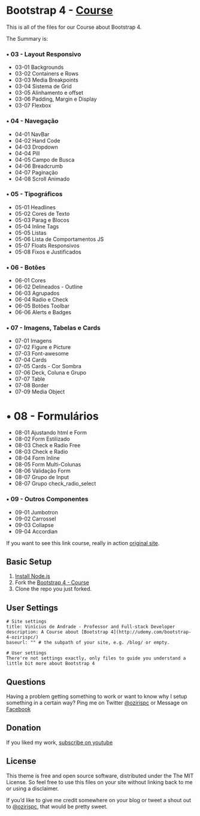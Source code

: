 # Bootstrap 4 - [Course](http://udemy.com/bootstrap-4-ozirispc/)

This is all of the files for our Course about Bootstrap 4.

The Summary is:

### • 03 - Layout Responsivo
  - 03-01 Backgrounds
  - 03-02 Containers e Rows
  - 03-03 Media Breakpoints
  - 03-04 Sistema de Grid
  - 03-05 Alinhamento e offset
  - 03-06 Padding, Margin e Display
  - 03-07 Flexbox
  
### • 04 - Navegação
  - 04-01 NavBar
  - 04-02 Hand Code
  - 04-03 Dropdown
  - 04-04 Pill
  - 04-05 Campo de Busca
  - 04-06 Breadcrumb
  - 04-07 Paginação
  - 04-08 Scroll Animado
  
### • 05 - Tipográficos
  - 05-01 Headlines
  - 05-02 Cores de Texto
  - 05-03 Parag e Blocos
  - 05-04 Inline Tags
  - 05-05 Listas
  - 05-06 Lista de Comportamentos JS
  - 05-07 Floats Responsivos
  - 05-08 Fixos e Justificados
  
### • 06 - Botões
  - 06-01 Cores
  - 06-02 Delineados - Outline
  - 06-03 Agrupados
  - 06-04 Radio e Check
  - 06-05 Botões Toolbar
  - 06-06 Alerts e Badges
  
### • 07 - Imagens, Tabelas e Cards
  - 07-01 Imagens
  - 07-02 Figure e Picture
  - 07-03 Font-awesome
  - 07-04 Cards
  - 07-05 Cards - Cor Sombra
  - 07-06 Deck, Coluna e Grupo
  - 07-07 Table
  - 07-08 Border
  - 07-09 Media Object  
  
# • 08 - Formulários
  - 08-01 Ajustando html e Form
  - 08-02 Form Estilizado
  - 08-03 Check e Radio Free
  - 08-03 Check e Radio
  - 08-04 Form Inline
  - 08-05 Form Multi-Colunas
  - 08-06 Validação Form
  - 08-07 Grupo de Input
  - 08-07 Grupo check_radio_select
  
### • 09 - Outros Componentes
  - 09-01 Jumbotron
  - 09-02 Carrossel
  - 09-03 Collapse
  - 09-04 Accordian

If you want to see this link course, really in action [original site](http://udemy.com/bootstrap-4-ozirispc/).

## Basic Setup

1. [Install Node.js](http://https://nodejs.org/)
2. Fork the [Bootstrap 4 - Course](https://github.com/vsandrade/curso-bootstrap4/fork)
3. Clone the repo you just forked.

## User Settings

```
# Site settings
title: Vinícius de Andrade - Professor and Full-stack Developer
description: A Course about [Bootstrap 4](http://udemy.com/bootstrap-4-ozirispc/)
baseurl: "" # the subpath of your site, e.g. /blog/ or empty.

# User settings
There're not settings exactly, only files to guide you understand a little bit more about Bootstrap 4
```

## Questions

Having a problem getting something to work or want to know why I setup something in a certain way? Ping me on Twitter [@ozirispc](https://twitter.com/ozirispc) or Message on [Facebook](http://facebook.com/ozirispc)


## Donation

If you liked my work, [subscribe on youtube](https://www.youtube.com/user/ozirispc?sub_confirmation=1)

## License

This theme is free and open source software, distributed under the The MIT License. So feel free to use this files on your site without linking back to me or using a disclaimer.

If you’d like to give me credit somewhere on your blog or tweet a shout out to [@ozirispc](https://twitter.com/ozirispc), that would be pretty sweet.
